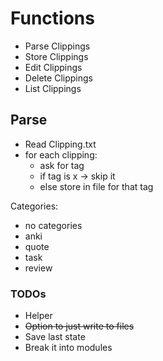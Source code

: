 # Functions
- Parse Clippings
- Store Clippings
- Edit Clippings
- Delete Clippings
- List Clippings

## Parse 
- Read Clipping.txt
- for each clipping:
  - ask for tag
  - if tag is x -> skip it
  - else store in file for that tag

Categories:
  - no categories
  - anki
  - quote
  - task
  - review

  ### TODOs
  - Helper
  - ~~Option to just write to files~~
  - Save last state
  - Break it into modules
